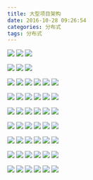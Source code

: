 ```yaml
---
title: 大型项目架构
date: 2016-10-28 09:26:54
categories: 分布式
tags: 分布式
---
```

![](http://ww1.sinaimg.cn/mw690/69045600gw1f9b8v7m3vcj20zb0juq3m.jpg)
![](http://ww1.sinaimg.cn/mw690/69045600gw1f9b8v81cjqj20zd0jvmyt.jpg)
![](http://ww2.sinaimg.cn/mw690/69045600gw1f9b8v8n3vfj20zg0jxmxu.jpg)
<!--more-->

![](http://ww3.sinaimg.cn/mw690/69045600gw1f9b8v8i341j20zc0juq4j.jpg)
![](http://ww3.sinaimg.cn/mw690/69045600gw1f9b8v99rj5j20zc0jwgmr.jpg)
![](http://ww2.sinaimg.cn/mw690/69045600gw1f9b8v9mfg5j20zb0jtabk.jpg)

![](http://ww3.sinaimg.cn/mw690/69045600gw1f9b8va0d4aj20yx0jmmye.jpg)
![](http://ww1.sinaimg.cn/mw690/69045600gw1f9b8vac4cej20ze0jxt9u.jpg)
![](http://ww1.sinaimg.cn/mw690/69045600gw1f9b8var5w3j20ze0juabe.jpg)
![](http://ww4.sinaimg.cn/mw690/69045600gw1f9b8vb1p2xj20zd0jtwfl.jpg)
![](http://ww2.sinaimg.cn/mw690/69045600gw1f9b8vbehmdj20zc0jvgn1.jpg)
![](http://ww4.sinaimg.cn/mw690/69045600gw1f9b8vbrbvdj20zc0judh3.jpg)

![](http://ww2.sinaimg.cn/mw690/69045600gw1f9b8vc2ozvj20zf0jyaaq.jpg)
![](http://ww2.sinaimg.cn/mw690/69045600gw1f9b8vcknqpj20z80jr0tx.jpg)
![](http://ww2.sinaimg.cn/mw690/69045600gw1f9b8vcyjy8j20za0jqjt0.jpg)
![](http://ww2.sinaimg.cn/mw690/69045600gw1f9b8vd9jsyj20ze0jv3z8.jpg)
![](http://ww1.sinaimg.cn/mw690/69045600gw1f9b8vdx6ylj20ze0jv0t5.jpg)
![](http://ww2.sinaimg.cn/mw690/69045600gw1f9b8vdkxomj20ze0jt3zm.jpg)

![](http://ww2.sinaimg.cn/mw690/69045600gw1f9b8veab1kj20z80jrgn8.jpg)
![](http://ww3.sinaimg.cn/mw690/69045600gw1f9b8vewupnj20z90jrt9p.jpg)
![](http://ww1.sinaimg.cn/mw690/69045600gw1f9b8veonmaj20zd0jwgn6.jpg)
![](http://ww2.sinaimg.cn/mw690/69045600gw1f9b8vfcoehj20zb0ju3zi.jpg)
![](http://ww2.sinaimg.cn/mw690/69045600gw1f9b8vgbad3j20za0jv755.jpg)
![](http://ww3.sinaimg.cn/mw690/69045600gw1f9b8vfzu4fj20zf0jutaa.jpg)

![](http://ww1.sinaimg.cn/mw690/69045600gw1f9b8vgutacj20zc0jx0tj.jpg)
![](http://ww4.sinaimg.cn/mw690/69045600gw1f9b8vh4ceqj20zc0ju0ue.jpg)
![](http://ww3.sinaimg.cn/mw690/69045600gw1f9b8vhi4xuj20zc0jw0ty.jpg)
![](http://ww2.sinaimg.cn/mw690/69045600gw1f9b8vi5jdej20zd0jvq4d.jpg)
![](http://ww1.sinaimg.cn/mw690/69045600gw1f9b8vhrt32j20z90juq3j.jpg)
![](http://ww4.sinaimg.cn/mw690/69045600gw1f9b8vigvvpj20zd0jvdh5.jpg)

![](http://ww2.sinaimg.cn/mw690/69045600gw1f9b8vj0vhgj20za0jrq3x.jpg)
![](http://ww3.sinaimg.cn/mw690/69045600gw1f9b8vjg0uzj20zg0jygmw.jpg)
![](http://ww2.sinaimg.cn/mw690/69045600gw1f9b8vjs8dij20z70ju0u3.jpg)
![](http://ww2.sinaimg.cn/mw690/69045600gw1f9b8vkh5ibj20z90jtwf1.jpg)
![](http://ww3.sinaimg.cn/mw690/69045600gw1f9b8vkoqqxj20za0ju75f.jpg)
![](http://ww2.sinaimg.cn/mw690/69045600gw1f9b8vl6p9sj20zc0jwdh1.jpg)

![](http://ww3.sinaimg.cn/mw690/69045600gw1f9b8vlf61kj20z50jngn9.jpg)
![](http://ww4.sinaimg.cn/mw690/69045600gw1f9b8vlz2u4j20za0jumyw.jpg)
![](http://ww2.sinaimg.cn/mw690/69045600gw1f9b8vmopbuj20z60jt74n.jpg)
![](http://ww3.sinaimg.cn/mw690/69045600gw1f9b8vmcmn9j20ze0jq409.jpg)
![](http://ww4.sinaimg.cn/mw690/69045600gw1f9b8vn1zb3j20z80jpmyu.jpg)
![](http://ww3.sinaimg.cn/mw690/69045600gw1f9b8vne4xcj20yt0jlgne.jpg)

![](http://ww3.sinaimg.cn/mw690/69045600gw1f9b8vnrte0j20z80jv754.jpg)
![](http://ww3.sinaimg.cn/mw690/69045600gw1f9b8vo3ghqj20zb0jvwff.jpg)
![](http://ww3.sinaimg.cn/mw690/69045600gw1f9b8vogx6vj20za0jr3zw.jpg)
![](http://ww4.sinaimg.cn/mw690/69045600gw1f9b8vou3v1j20zg0jzwfk.jpg)
![](http://ww2.sinaimg.cn/mw690/69045600gw1f9b8vphtltj20z70jt74z.jpg)
![](http://ww4.sinaimg.cn/mw690/69045600gw1f9b8vpsppxj20zb0ju3zy.jpg)
